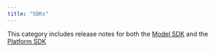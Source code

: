 ```yaml
---
title: "SDKs"
---
```


This category includes release notes for both the [Model SDK](model-sdk) and the [Platform SDK](platform-sdk)

